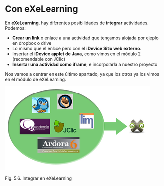 
# Con eXeLearning

En **eXeLearning**, hay diferentes posibilidades de **integrar** actividades. Podemos:

- **Crear un link** o enlace a una actividad que tengamos alojada por ejeplo en dropbox o drive
- Lo mismo que el enlace pero con el **iDevice Sitio web externo**.
- Insertar el **iDevice applet de Java**, como vimos en el módulo 2 (recomendable con JClic)
- **Insertar una actividad como iframe**, e incorporarla a nuestro proyecto

Nos vamos a centrar en este último apartado, ya que los otros ya los vimos en el módulo de eXeLearning.

![](img/int_exe.jpg)
<td style="text-align: center;">Fig. 5.6. Integrar en eXeLearning</td>

 

 

